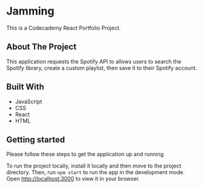 # Jamming

This is a Codecademy React Portfolio Project.

## About The Project

This application requests the Spotify API to allows users to search the Spotify library, create a custom playlist, then save it to their Spotify account.

## Built With

- JavaScript
- CSS
- React
- HTML

## Getting started

Please follow these steps to get the application up and running

To run the project locally, install it locally and then move to the project directory.
Then, run `npm start` to run the app in the development mode.
Open [http://localhost:3000](http://localhost:3000) to view it in your browser.
